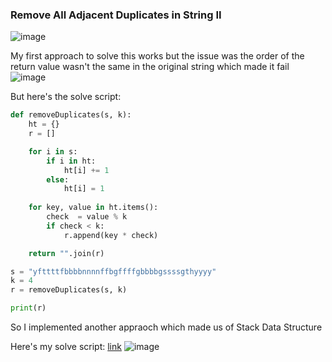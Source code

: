 <h3> Remove All Adjacent Duplicates in String II </h3>

![image](https://github.com/h4ckyou/h4ckyou.github.io/assets/127159644/e932d79e-cb6d-4401-b7cb-a70efd9ccd9e)

My first approach to solve this works but the issue was the order of the return value wasn't the same in the original string which made it fail
![image](https://github.com/h4ckyou/h4ckyou.github.io/assets/127159644/992e0b3b-4f39-40fc-b58d-da25cc4a43d7)

But here's the solve script:

```python
def removeDuplicates(s, k):
    ht = {}
    r = []

    for i in s:
        if i in ht:
            ht[i] += 1
        else:
            ht[i] = 1
        
    for key, value in ht.items():
        check  = value % k
        if check < k:
            r.append(key * check)

    return "".join(r)

s = "yfttttfbbbbnnnnffbgffffgbbbbgssssgthyyyy" 
k = 4
r = removeDuplicates(s, k)

print(r)
```

So I implemented another appraoch which made us of Stack Data Structure

Here's my solve script: [link]()
![image](https://github.com/h4ckyou/h4ckyou.github.io/assets/127159644/00574063-bbde-451a-bc61-455298f2e425)
